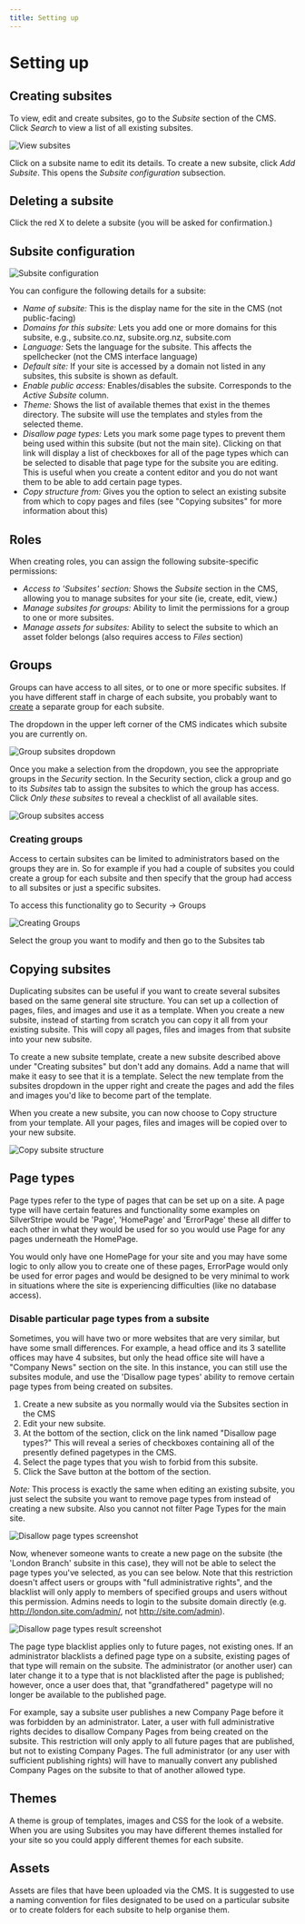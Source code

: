 ```yaml
---
title: Setting up
---
```


# Setting up

## Creating subsites

To view, edit and create subsites, go to the *Subsite* section of the CMS. Click *Search* to view a list of all existing subsites.

![View subsites](_images/view-subsites.jpg)

Click on a subsite name to edit its details. To create a new subsite, click *Add Subsite*. This opens the *Subsite configuration* subsection.

## Deleting a subsite

Click the red X to delete a subsite (you will be asked for confirmation.)

## Subsite configuration

![Subsite configuration](_images/subsite-configuration.jpg)

You can configure the following details for a subsite:

 * *Name of subsite:* This is the display name for the site in the CMS (not public-facing)
 * *Domains for this subsite:* Lets you add one or more domains for this subsite, e.g., subsite.co.nz, subsite.org.nz, subsite.com
 * *Language:* Sets the language for the subsite. This affects the spellchecker (not the CMS interface language)
 * *Default site:* If your site is accessed by a domain not listed in any subsites, this subsite is shown as default.
 * *Enable public access:* Enables/disables the subsite. Corresponds to the *Active Subsite* column.
 * *Theme:* Shows the list of available themes that exist in the themes directory. The subsite will use the templates and styles from the selected theme.
 * *Disallow page types:* Lets you mark some page types to prevent them being used within this subsite (but not the main site). Clicking on that link will display a list of checkboxes for all of the page types which can be selected to disable that page type for the subsite you are editing. This is useful when you create a content editor and you do not want them to be able to add certain page types.
 * *Copy structure from:* Gives you the option to select an existing subsite from which to copy pages and files (see "Copying subsites" for more information about this)

## Roles

When creating roles, you can assign the following subsite-specific permissions:

 * *Access to 'Subsites' section:* Shows the *Subsite* section in the CMS, allowing you to manage subsites for your site (ie, create, edit, view.)
 * *Manage subsites for groups:* Ability to limit the permissions for a group to one or more subsites.
 * *Manage assets for subsites:* Ability to select the subsite to which an asset folder belongs (also requires access to *Files* section)

## Groups

Groups can have access to all sites, or to one or more specific subsites. If you have different staff in charge of each subsite, you probably want to [create](#creating-groups) a separate group for each subsite.

The dropdown in the upper left corner of the CMS indicates which subsite you are currently on. 

![Group subsites dropdown](_images/subsites-dropdown.png)

Once you make a selection from the dropdown, you see the appropriate groups in the *Security* section. In the Security section, click a group and go to its *Subsites* tab to assign the subsites to which the group has access. Click *Only
these subsites* to reveal a checklist of all available sites.

![Group subsites access](_images/group-subsites-access.png)

### Creating groups

Access to certain subsites can be limited to administrators based on the groups they are in.
So for example if you had a couple of subsites you could create a group for each subsite and then specify that the group had access to all subsites or just a specific subsites.

To access this functionality go to Security -> Groups

![Creating Groups](_images/subsite-admin-security-group.png "Groups")

Select the group you want to modify and then go to the Subsites tab

## Copying subsites

Duplicating subsites can be useful if you want to create several subsites based on the same general site structure. You can set up a collection of pages, files, and images and use it as a template. When you create a new subsite, instead of starting from scratch you can copy it all from your existing subsite. This will copy all pages, files and images from that subsite into your new subsite.

To create a new subsite template, create a new subsite described above under "Creating subsites" but don't add any domains. Add a name that will make it easy to see that it is a template. Select the new template from the subsites dropdown in the upper right and create the pages and add the files and images you'd like to become part of the
template.

When you create a new subsite, you can now choose to Copy structure from your template. All your pages, files and images will be copied over to your new subsite.

![Copy subsite structure](_images/copy-structure.jpg)

## Page types
Page types refer to the type of pages that can be set up on a site. A page type will have certain features and functionality some examples on SilverStripe would be 'Page', 'HomePage' and 'ErrorPage' these all differ to each other in what they would be used for so you would use Page for any pages
underneath the HomePage.

You would only have one HomePage for your site and you may have some logic to only allow you to create one of these pages, ErrorPage would only be used for error pages and would be designed to be very minimal to work in situations where the site is experiencing difficulties (like no database access).

### Disable particular page types from a subsite

Sometimes, you will have two or more websites that are very similar, but have some small differences. For example, a head office and its 3 satellite offices may have 4 subsites, but only the head office site will have a "Company News" section on the site. In this instance, you can still use the subsites module, and use the 'Disallow page types' ability to remove certain page types from being created on subsites.

1. Create a new subsite as you normally would via the Subsites section in the CMS
2. Edit your new subsite.
3. At the bottom of the section, click on the link named "Disallow page types?" This will reveal a series of checkboxes containing all of the presently defined pagetypes in the CMS.
4. Select the page types that you wish to forbid from this subsite.
5. Click the Save button at the bottom of the section.

*Note:* This process is exactly the same when editing an existing subsite, you just select the subsite you want to remove page types from instead of creating a new subsite. Also you cannot not filter Page Types for the main site.

![Disallow page types screenshot](_images/disallow-page-types.png)

Now, whenever someone wants to create a new page on the subsite (the 'London Branch' subsite in this case), they will not be able to select the page types you've selected, as you can see below. Note that this restriction doesn't affect users or groups with "full administrative rights", and the blacklist will only apply to members of specified groups and users without this permission. Admins needs to login to the subsite domain directly (e.g. http://london.site.com/admin/, not http://site.com/admin). 

![Disallow page types result screenshot](_images/disallow-page-types-result.png)

The page type blacklist applies only to future pages, not existing ones. If an administrator blacklists a defined page type on a subsite, existing pages of that type will remain on the subsite. The administrator (or another user) can later change it to a type that is not blacklisted after the page is published; however, once a user does that, that "grandfathered" pagetype will no longer be available to the published page.

For example, say a subsite user publishes a new Company Page before it was forbidden by an administrator. Later, a user with full administrative rights decides to disallow Company Pages from being created on the subsite. This restriction will only apply to all future pages that are published, but not to existing Company Pages. The full administrator (or any user with sufficient publishing rights) will have to manually convert any published Company Pages on the subsite to that of another allowed type.

## Themes
A theme is group of templates, images and CSS for the look of a website. When you are using Subsites you may have different themes installed for your site so you could apply different themes for each subsite.

## Assets 
Assets are files that have been uploaded via the CMS. It is suggested to use a naming convention for files designated to be used on a particular subsite or to create folders for each subsite to help organise them.